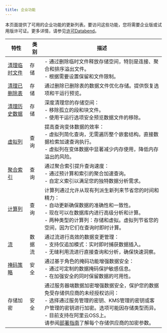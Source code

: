 ```yaml
---
title: 企业功能
---
```


本页面提供了可用的企业功能的更新列表。要访问这些功能，您将需要企业版或试用版许可证。更多详情，请参见[许可Databend](20-license.md)。

| 特性                                                                              | 类别           | 描述                                                                                                                                                                                                                                                                                                                                                                                                                                        |
|-----------------------------------------------------------------------------------|----------------|-----------------------------------------------------------------------------------------------------------------------------------------------------------------------------------------------------------------------------------------------------------------------------------------------------------------------------------------------------------------------------------------------------------------------------------------------|
| [清理临时文件](/sql/sql-commands/administration-cmds/vacuum-temp-files)            | 存储           | - 通过删除临时文件释放存储空间，特别是连接、聚合和排序溢出文件。<br/>- 根据需要设置保留和文件限制。                                                                                                                                                                                                                                                                                                                                       |
| [清理已删除表](/sql/sql-commands/ddl/table/vacuum-drop-table)                      | 存储           | 通过删除已删除表的数据文件优化存储。提供恢复选项和干运行预览。                                                                                                                                                                                                                                                                                                                                                                               |
| [清理历史数据](/sql/sql-commands/ddl/table/vacuum-table)                           | 存储           | 深度清理您的存储空间：<br/>- 移除孤立的段和块文件。<br/>- 使用干运行选项安全预览数据文件的移除。                                                                                                                                                                                                                                                                                                                                              |
| [虚拟列](/sql/sql-commands/ddl/virtual-column)                                     | 查询           | 提高查询变体数据的效率：<br/>- 虚拟列简化查询，无需遍历整个嵌套结构。直接数据检索加速查询执行。<br/>- 虚拟列在变体数据中显著减少内存使用，降低内存溢出的风险。                                                                                                                                                                                                                                                                             |
| [聚合索引](/sql/sql-commands/ddl/aggregating-index)                                | 查询           | 通过聚合索引提升查询速度：<br/>- 通过预计算和索引的聚合加速查询。<br/>- 自定义索引以满足您的独特数据分析需求。                                                                                                                                                                                                                                                                                                                               |
| [计算列](/sql/sql-commands/ddl/table/ddl-create-table#computed-columns)            | 查询           | 计算列通过允许从现有列派生新列来节省您的时间和精力：<br/>- 自动更新确保数据的准确性和一致性。<br/>- 现在可以在数据库内进行高级分析和计算。<br/>- 两种类型的计算列：存储和虚拟。虚拟列节省您的空间，因为它们在查询时即时计算。                                                                                                                                                                                                             |
| [流](/sql/sql-commands/ddl/stream)                                                 | 数据流         | 通过流进行高效的数据变更管理：<br/>- 支持仅追加模式：实时即时捕获数据插入。<br/>- 无缝利用流进行直接查询和分析，确保快速洞察。                                                                                                                                                                                                                                                                                                               |
| [掩码策略](/sql/sql-commands/ddl/mask-policy/)                                     | 安全           | 通过基于角色的掩码功能增强数据安全：<br/>- 通过可定制的数据掩码保护敏感信息。<br/>- 在加强安全的同时保留数据的可用性。                                                                                                                                                                                                                                                                                                                       |
| 存储加密                                                                           | 安全           | 通过服务器端数据加密增强数据安全，保护您的数据免受存储供应商的未经授权访问：<br/>- 选择通过服务管理的密钥、KMS管理的密钥或客户管理的密钥进行加密。选项可能因存储类型而异。<br/>- 目前支持在阿里云OSS上。<br/>请参阅[部署指南](../../../10-deploy/01-deploying-databend.md)了解每个存储供应商的加密参数。                                                                                                                                               |